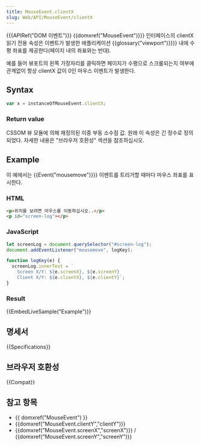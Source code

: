 ```yaml
---
title: MouseEvent.clientX
slug: Web/API/MouseEvent/clientX
---
```


{{{APIRef("DOM 이벤트")}}
{{domxref("MouseEvent")}}} 인터페이스의 clientX 읽기 전용 속성은 이벤트가 발생한 애플리케이션 {{glossary("viewport")}}}} 내에 수평 좌표를 제공한다(페이지 내의 좌표와는 반대).

예를 들어 뷰포트의 왼쪽 가장자리를 클릭하면 페이지가 수평으로 스크롤되는지 여부에 관계없이 항상 clientX 값이 0인 마우스 이벤트가 발생한다.

## Syntax

```js
var x = instanceOfMouseEvent.clientX;
```

### Return value

CSSOM 뷰 모듈에 의해 재정의된 이중 부동 소수점 값. 원래 이 속성은 긴 정수로 정의되었다. 자세한 내용은 "브라우저 호환성" 섹션을 참조하십시오.

## Example

이 예에서는 {{Event("mousemove")}}} 이벤트를 트리거할 때마다 마우스 좌표를 표시한다.

### HTML

```html
<p>위치를 보려면 마우스를 이동하십시오..</p>
<p id="screen-log"></p>
```

### JavaScript

```js
let screenLog = document.querySelector("#screen-log");
document.addEventListener("mousemove", logKey);

function logKey(e) {
  screenLog.innerText = `
    Screen X/Y: ${e.screenX}, ${e.screenY}
    Client X/Y: ${e.clientX}, ${e.clientY}`;
}
```

### Result

{{EmbedLiveSample("Example")}}

## 명세서

{{Specifications}}

## 브라우저 호환성

{{Compat}}

## 참고 항목

- {{ domxref("MouseEvent") }}
- {{domxref("MouseEvent.clientY","clientY")}}
- {{domxref("MouseEvent.screenX","screenX")}} / {{domxref("MouseEvent.screenY","screenY")}}
